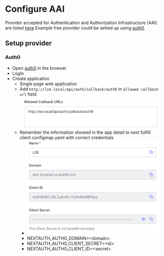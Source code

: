 # Configure AAI
Provider accepted for Authentication and Authorization Infrastructure (AAI) are listed [here](https://next-auth.js.org/v3/configuration/)
Example free provider could be setted up using [auth0](https://auth0.com/).

## Setup provider
### Auth0
- Open [auth0](https://auth0.com/) in the browser
- Login
- Create application
	- Single page web application
	- Add ``http://lse.local/api/auth/callback/auth0`` in ``allowed callback url`` field
	![auth](../media/auth0_allowed_callback_URLs.png)
	- Remember the information showed in the app detail to next fulfill client configmap.yaml with correct credentials
    	- ![auth](../media/auth0_credentials.png)
		- NEXTAUTH_AUTH0_DOMAIN=\<domain>
		- NEXTAUTH_AUTH0_CLIENT_SECRET=\<id>
		- NEXTAUTH_AUTH0_CLIENT_ID=\<secret>

